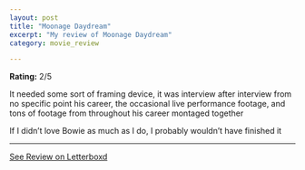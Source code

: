 ```yaml
---
layout: post
title: "Moonage Daydream"
excerpt: "My review of Moonage Daydream"
category: movie_review

---
```


**Rating:** 2/5

It needed some sort of framing device, it was interview after interview from no specific point his career, the occasional live performance footage, and tons of footage from throughout his career montaged together

If I didn’t love Bowie as much as I do, I probably wouldn’t have finished it

<hr>

[See Review on Letterboxd](https://boxd.it/3wSjhv)
